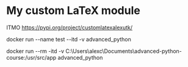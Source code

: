 # My custom LaTeX module

ITMO
https://pypi.org/project/customlatexalexutk/

docker run --name test --itd -v advanced_python

docker run --rm -itd -v C:\Users\alexc\Documents\advanced-python-course:/usr/src/app advanced_python